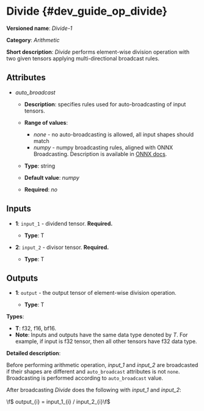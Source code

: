 # Divide {#dev_guide_op_divide}

**Versioned name**: *Divide-1*

**Category**: *Arithmetic*

**Short description**: *Divide* performs element-wise division operation with
two given tensors applying multi-directional broadcast rules.

## Attributes

* *auto_broadcast*

  * **Description**: specifies rules used for auto-broadcasting of input
    tensors.
  * **Range of values**:

    * *none* - no auto-broadcasting is allowed, all input shapes should match
    * *numpy* - numpy broadcasting rules, aligned with ONNX Broadcasting.
      Description is available in [ONNX docs](https://github.com/onnx/onnx/blob/master/docs/Broadcasting.md).

  * **Type**: string
  * **Default value**: *numpy*
  * **Required**: *no*

## Inputs

* **1**: ``input_1`` - dividend tensor. **Required.**

  * **Type**: T

* **2**: ``input_2`` - divisor tensor. **Required.**

  * **Type**: T

## Outputs

* **1**: ``output`` - the output tensor of element-wise division operation.

  * **Type**: T

**Types**:

* **T**: f32, f16, bf16.
* **Note**: Inputs and outputs have the same data type denoted by *T*. For
  example, if input is f32 tensor, then all other tensors have f32 data type.

**Detailed description**:

Before performing arithmetic operation, *input_1* and *input_2* are broadcasted
if their shapes are different and ``auto_broadcast`` attributes is
not ``none``. Broadcasting is performed according to ``auto_broadcast`` value.

After broadcasting *Divide* does the following with  *input_1* and *input_2*:

  \f$ output_{i} = input\_1_{i} / input\_2_{i}\f$

